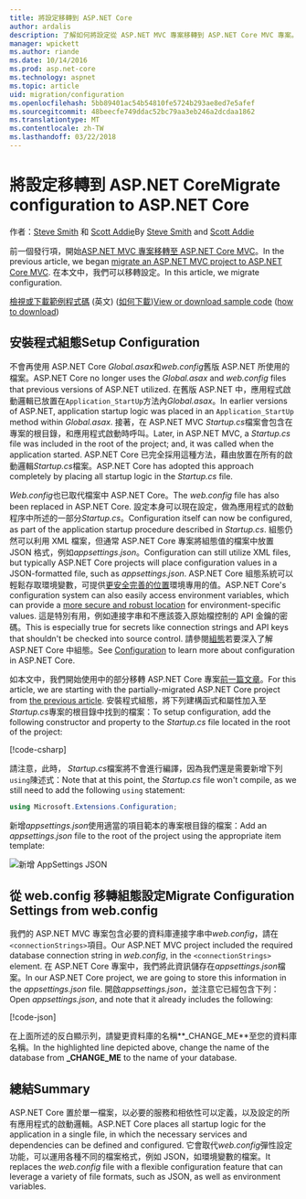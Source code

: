 ```yaml
---
title: 將設定移轉到 ASP.NET Core
author: ardalis
description: 了解如何將設定從 ASP.NET MVC 專案移轉到 ASP.NET Core MVC 專案。
manager: wpickett
ms.author: riande
ms.date: 10/14/2016
ms.prod: asp.net-core
ms.technology: aspnet
ms.topic: article
uid: migration/configuration
ms.openlocfilehash: 5bb89401ac54b54810fe5724b293ae8ed7e5afef
ms.sourcegitcommit: 48beecfe749ddac52bc79aa3eb246a2dcdaa1862
ms.translationtype: MT
ms.contentlocale: zh-TW
ms.lasthandoff: 03/22/2018
---
```

# <a name="migrate-configuration-to-aspnet-core"></a><span data-ttu-id="e3677-103">將設定移轉到 ASP.NET Core</span><span class="sxs-lookup"><span data-stu-id="e3677-103">Migrate configuration to ASP.NET Core</span></span>

<span data-ttu-id="e3677-104">作者：[Steve Smith](https://ardalis.com/) 和 [Scott Addie](https://scottaddie.com)</span><span class="sxs-lookup"><span data-stu-id="e3677-104">By [Steve Smith](https://ardalis.com/) and [Scott Addie](https://scottaddie.com)</span></span>

<span data-ttu-id="e3677-105">前一個發行項，開始[ASP.NET MVC 專案移轉至 ASP.NET Core MVC](mvc.md)。</span><span class="sxs-lookup"><span data-stu-id="e3677-105">In the previous article, we began [migrate an ASP.NET MVC project to ASP.NET Core MVC](mvc.md).</span></span> <span data-ttu-id="e3677-106">在本文中，我們可以移轉設定。</span><span class="sxs-lookup"><span data-stu-id="e3677-106">In this article, we migrate configuration.</span></span>

<span data-ttu-id="e3677-107">[檢視或下載範例程式碼](https://github.com/aspnet/Docs/tree/master/aspnetcore/migration/configuration/samples) \(英文\) ([如何下載](xref:tutorials/index#how-to-download-a-sample))</span><span class="sxs-lookup"><span data-stu-id="e3677-107">[View or download sample code](https://github.com/aspnet/Docs/tree/master/aspnetcore/migration/configuration/samples) ([how to download](xref:tutorials/index#how-to-download-a-sample))</span></span>

## <a name="setup-configuration"></a><span data-ttu-id="e3677-108">安裝程式組態</span><span class="sxs-lookup"><span data-stu-id="e3677-108">Setup Configuration</span></span>

<span data-ttu-id="e3677-109">不會再使用 ASP.NET Core *Global.asax*和*web.config*舊版 ASP.NET 所使用的檔案。</span><span class="sxs-lookup"><span data-stu-id="e3677-109">ASP.NET Core no longer uses the *Global.asax* and *web.config* files that previous versions of ASP.NET utilized.</span></span> <span data-ttu-id="e3677-110">在舊版 ASP.NET 中，應用程式啟動邏輯已放置在`Application_StartUp`方法內*Global.asax*。</span><span class="sxs-lookup"><span data-stu-id="e3677-110">In earlier versions of ASP.NET, application startup logic was placed in an `Application_StartUp` method within *Global.asax*.</span></span> <span data-ttu-id="e3677-111">接著，在 ASP.NET MVC *Startup.cs*檔案會包含在專案的根目錄，和應用程式啟動時呼叫。</span><span class="sxs-lookup"><span data-stu-id="e3677-111">Later, in ASP.NET MVC, a *Startup.cs* file was included in the root of the project; and, it was called when the application started.</span></span> <span data-ttu-id="e3677-112">ASP.NET Core 已完全採用這種方法，藉由放置在所有的啟動邏輯*Startup.cs*檔案。</span><span class="sxs-lookup"><span data-stu-id="e3677-112">ASP.NET Core has adopted this approach completely by placing all startup logic in the *Startup.cs* file.</span></span>

<span data-ttu-id="e3677-113">*Web.config*也已取代檔案中 ASP.NET Core。</span><span class="sxs-lookup"><span data-stu-id="e3677-113">The *web.config* file has also been replaced in ASP.NET Core.</span></span> <span data-ttu-id="e3677-114">設定本身可以現在設定，做為應用程式的啟動程序中所述的一部分*Startup.cs*。</span><span class="sxs-lookup"><span data-stu-id="e3677-114">Configuration itself can now be configured, as part of the application startup procedure described in *Startup.cs*.</span></span> <span data-ttu-id="e3677-115">組態仍然可以利用 XML 檔案，但通常 ASP.NET Core 專案將組態值的檔案中放置 JSON 格式，例如*appsettings.json*。</span><span class="sxs-lookup"><span data-stu-id="e3677-115">Configuration can still utilize XML files, but typically ASP.NET Core projects will place configuration values in a JSON-formatted file, such as *appsettings.json*.</span></span> <span data-ttu-id="e3677-116">ASP.NET Core 組態系統可以輕鬆存取環境變數，可提供[更安全完善的位置](xref:security/app-secrets)環境專用的值。</span><span class="sxs-lookup"><span data-stu-id="e3677-116">ASP.NET Core's configuration system can also easily access environment variables, which can provide a [more secure and robust location](xref:security/app-secrets) for environment-specific values.</span></span> <span data-ttu-id="e3677-117">這是特別有用，例如連接字串和不應該簽入原始檔控制的 API 金鑰的密碼。</span><span class="sxs-lookup"><span data-stu-id="e3677-117">This is especially true for secrets like connection strings and API keys that shouldn't be checked into source control.</span></span> <span data-ttu-id="e3677-118">請參閱[組態](xref:fundamentals/configuration/index)若要深入了解 ASP.NET Core 中組態。</span><span class="sxs-lookup"><span data-stu-id="e3677-118">See [Configuration](xref:fundamentals/configuration/index) to learn more about configuration in ASP.NET Core.</span></span>

<span data-ttu-id="e3677-119">如本文中，我們開始使用中的部分移轉 ASP.NET Core 專案[前一篇文章](mvc.md)。</span><span class="sxs-lookup"><span data-stu-id="e3677-119">For this article, we are starting with the partially-migrated ASP.NET Core project from [the previous article](mvc.md).</span></span> <span data-ttu-id="e3677-120">安裝程式組態，將下列建構函式和屬性加入至*Startup.cs*專案的根目錄中找到的檔案：</span><span class="sxs-lookup"><span data-stu-id="e3677-120">To setup configuration, add the following constructor and property to the *Startup.cs* file located in the root of the project:</span></span>

[!code-csharp[](configuration/samples/WebApp1/src/WebApp1/Startup.cs?range=11-21)]

<span data-ttu-id="e3677-121">請注意，此時， *Startup.cs*檔案將不會進行編譯，因為我們還是需要新增下列`using`陳述式：</span><span class="sxs-lookup"><span data-stu-id="e3677-121">Note that at this point, the *Startup.cs* file won't compile, as we still need to add the following `using` statement:</span></span>

```csharp
using Microsoft.Extensions.Configuration;
```

<span data-ttu-id="e3677-122">新增*appsettings.json*使用適當的項目範本的專案根目錄的檔案：</span><span class="sxs-lookup"><span data-stu-id="e3677-122">Add an *appsettings.json* file to the root of the project using the appropriate item template:</span></span>

![新增 AppSettings JSON](configuration/_static/add-appsettings-json.png)

## <a name="migrate-configuration-settings-from-webconfig"></a><span data-ttu-id="e3677-124">從 web.config 移轉組態設定</span><span class="sxs-lookup"><span data-stu-id="e3677-124">Migrate Configuration Settings from web.config</span></span>

<span data-ttu-id="e3677-125">我們的 ASP.NET MVC 專案包含必要的資料庫連接字串中*web.config*，請在`<connectionStrings>`項目。</span><span class="sxs-lookup"><span data-stu-id="e3677-125">Our ASP.NET MVC project included the required database connection string in *web.config*, in the `<connectionStrings>` element.</span></span> <span data-ttu-id="e3677-126">在 ASP.NET Core 專案中，我們將此資訊儲存在*appsettings.json*檔案。</span><span class="sxs-lookup"><span data-stu-id="e3677-126">In our ASP.NET Core project, we are going to store this information in the *appsettings.json* file.</span></span> <span data-ttu-id="e3677-127">開啟*appsettings.json*，並注意它已經包含下列：</span><span class="sxs-lookup"><span data-stu-id="e3677-127">Open *appsettings.json*, and note that it already includes the following:</span></span>

[!code-json[](../migration/configuration/samples/WebApp1/src/WebApp1/appsettings.json?highlight=4)]


<span data-ttu-id="e3677-128">在上面所述的反白顯示列，請變更資料庫的名稱**_CHANGE_ME**至您的資料庫名稱。</span><span class="sxs-lookup"><span data-stu-id="e3677-128">In the highlighted line depicted above, change the name of the database from **_CHANGE_ME** to the name of your database.</span></span>

## <a name="summary"></a><span data-ttu-id="e3677-129">總結</span><span class="sxs-lookup"><span data-stu-id="e3677-129">Summary</span></span>

<span data-ttu-id="e3677-130">ASP.NET Core 置於單一檔案，以必要的服務和相依性可以定義，以及設定的所有應用程式的啟動邏輯。</span><span class="sxs-lookup"><span data-stu-id="e3677-130">ASP.NET Core places all startup logic for the application in a single file, in which the necessary services and dependencies can be defined and configured.</span></span> <span data-ttu-id="e3677-131">它會取代*web.config*彈性設定功能，可以運用各種不同的檔案格式，例如 JSON，如環境變數的檔案。</span><span class="sxs-lookup"><span data-stu-id="e3677-131">It replaces the *web.config* file with a flexible configuration feature that can leverage a variety of file formats, such as JSON, as well as environment variables.</span></span>
